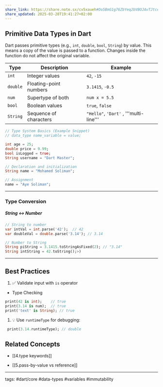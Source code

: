 ```yaml
---
share_link: https://share.note.sx/cv5xaueh#Oo5BmG1g76ZbYeq2bVBOJAvTJtceSaJdkaTcoXsHS2c
share_updated: 2025-03-28T19:41:27+02:00
---
```


## Primitive Data Types in Dart

Dart passes primitive types (e.g., `int`, `double`, `bool`, `String`) by value. This means a copy of the value is passed to a function. Changes inside the function do not affect the original variable.

| Type     | Description            | Example                                |
| -------- | ---------------------- | -------------------------------------- |
| `int`    | Integer values         | `42`, `-15`                            |
| `double` | Floating-point numbers | `3.1415`, `-0.5`                       |
| `num`    | Supertype of both      | `num x = 5.5`                          |
| `bool`   | Boolean values         | `true`, `false`                        |
| `String` | Sequence of characters | `"Hello"`, `'Dart'` , '''multi-line''' |

```dart
// Type System Basics (Example Snippet)
// data_type name_variable = value;

int age = 25;
double price = 9.99;
bool isLogged = true;
String username = "Dart Master";

// Declaration and initialization
String name = "Mohamed Soliman";

// Assignment
name = "Aye Soliman";

```

---

### Type Conversion

##### String ↔ Number

```dart
// String to number
var intVal = int.parse('42');  // 42
var doubleVal = double.parse('3.14'); // 3.14

// Number to String
String piString = 3.1415.toStringAsFixed(2); // "3.14"
String intString = 42.toString();>)
```


---

## Best Practices
1. ✅ Validate input with `is` operator 
 - Type Checking
 ```dart
print(42 is int);    // true
print(3.14 is num);  // true
print('text' is String); // true
 ```
    
1. 💡 Use `runtimeType` for debugging:
```dart
 print(3.14.runtimeType); // double
 ```


## Related Concepts
- [[4.type keywords]]
    
- [[5.pass-by-value vs reference]]
---

tags: #dart/core #data-types #variables #immutability


